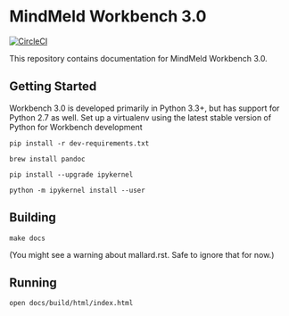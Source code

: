 # MindMeld Workbench 3.0

[![CircleCI](https://circleci.com/gh/expectlabs/mindmeld-workbench3.svg?style=svg&circle-token=437cf905895688ac1b58b60fe79144c180893372)](https://circleci.com/gh/expectlabs/mindmeld-workbench3)

This repository contains documentation for MindMeld Workbench 3.0.

## Getting Started

Workbench 3.0 is developed primarily in Python 3.3+, but has support for Python 2.7 as well. Set up a virtualenv using the latest stable version of Python for Workbench development


`pip install -r dev-requirements.txt`

`brew install pandoc`

`pip install --upgrade ipykernel`

`python -m ipykernel install --user`

## Building

`make docs`

(You might see a warning about mallard.rst. Safe to ignore that for now.)

## Running

`open docs/build/html/index.html`
